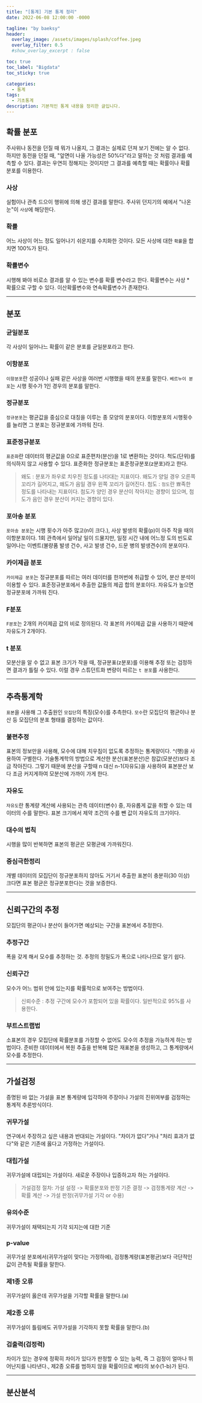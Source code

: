 ```yaml
---
title: "[통계] 기본 통계 정리"
date: 2022-06-08 12:00:00 -0000

tagline: "by baeksy"
header:
  overlay_image: /assets/images/splash/coffee.jpeg
  overlay_filter: 0.5
  #show_overlay_excerpt : false

toc: true
toc_label: "Bigdata"
toc_sticky: true

categories: 
  - 통계
tags: 
  - 기초통계
description: 기본적인 통계 내용을 정리한 글입니다.
---
```


## 확률 분포
주사위나 동전을 던질 때 뭐가 나올지, 그 결과는 실제로 던져 보기 전에는 알 수 없다. 하지만 동전을 던질 때, "앞면이 나올 가능성은 50%다"라고 말하는 것 처럼 결과를 예측할 수 있다. 결과는 우연히 정해지는 것이지만 그 결과를 예측할 때는 확률이나 확률 분포를 이용한다.

### 사상
실험이나 관측 드으이 행위에 의해 생긴 결과를 말한다. 주사위 던지기의 예에서 "나온 눈"이 `사상`에 해당한다.

### 확률
어느 사상이 어느 정도 일어나기 쉬운지를 수치화한 것이다. 모든 사상에 대한 `확률`을 합치면 100%가 된다.

### 확률변수
시행해 봐야 비로소 결과를 알 수 있는 변수를 확률 변수라고 한다. 확률변수는 사상 * 확률으로 구할 수 있다. 이산확률변수와 연속확률변수가 존재한다.

---
## 분포

### 균일분포

각 사상이 일어나느 확률이 같은 분포를 균일분포라고 한다.

### 이항분포

`이항분포`란 성공이나 실패 같은 사상을 여러번 시행했을 때의 분포를 말한다. `베르누이 분포`는 시행 횟수가 1인 경우의 분포를 말한다.

### 정규분포

`정규분포`는 평균값을 중심으로 대칭을 이루는 종 모양의 분포이다. 이항분포의 시행횟수를 늘리면 그 분포는 정규분포에 가까워 진다.

### 표준정규분포

`표준화`란 데이터의 평균값을 0으로 표준편차(분산)을 1로 변환하는 것이다. 척도(단위)를 의식하지 않고 사용할 수 있다. 표준화한 정규분포는 표준정규분포(z분포)라고 한다.

> 왜도 : 분포가 좌우로 치우친 정도를 나타대는 지표이다. 왜도가 양일 경우 오른쪽 꼬리가 길어지고, 왜도가 음일 경우 왼쪽 꼬리가 길어진다.
>첨도 : `첨도`란 뾰족한 정도를 나타내는 지표이다. 첨도가 양인 경우 분산이 작아지는 경향이 있으며, 첨도가 음인 경우 분산이 커지는 경향이 있다.

### 포아송 분포

`포아송 분포`는 시행 횟수가 아주 많고(n이 크다.), 사상 발생의 확률(p)이 아주 작을 때의 이항분포이다. 1회 관측에서 일어날 일이 드물지만, 일정 시간 내에 어느정 도의 빈도로 일어나는 이벤트(불량품 발생 건수, 사고 발생 건수, 드문 병의 발생견수)의 분포이다.

### 카이제곱 분포

`카이제곱 분포`는 정규분포를 따르는 여러 데이터를 한꺼번에 취급할 수 있어, 분산 분석이 이용할 수 있다. 표준정규분포에서 추출한 값들의 제곱 합의 분포이다. 자유도가 높으면 정규분포에 가까워 진다.

### F분포

`F분포`는 2개의 카이제곱 값의 비로 정의된다. 각 표본의 카이제곱 값을 사용하기 때문에 자유도가 2개이다.

### t 분포

모분산을 알 수 없고 표본 크기가 작을 때, 정규분표(z분포)를 이용해 추정 또는 검정하면 결과가 틀릴 수 있다. 이럴 경우 스튜던트화 변량이 따르는 `t 분포`를 사용한다.

---
## 추측통계학

`표본`을 사용해 그 추출원인 `모집단`의 특징(모수)를 추측한다. `모수`란 모집단의 평균이나 분산 등 모집단의 분포 형태를 결정하는 값이다.

### 불편추정

표본의 정보만을 사용해, 모수에 대해 치우침이 없도록 추정하는 통계량이다. ^(햇)을 사용하여 구별한다. 기술통계학의 방법으로 계산한 분산(표본분산)은 참값(모분산)보다 조금 작아진다. 그렇기 때문에 분산을 구할때 n 대신 n-1(자유도)을 사용하여 표본분산 보다 조금 커지게하여 모분산에 가까이 가게 한다.

### 자유도

`자유도`란 통계량 계산에 사용되는 관측 데이터(변수) 중, 자유롭게 값을 취할 수 있는 데이터의 수를 말한다. 표본 크기에서 제약 조건의 수를 뺀 값이 자유도의 크기이다.

### 대수의 법칙

시행을 많이 반복하면 표본의 평균은 모평균에 가까워진다.

### 중심극한정리

개별 데이터의 모집단이 정규분포하지 않아도 거기서 추출한 표본이 충분히(30 이상) 크다면 표본 평균은 정규분포한다는 것을 보증한다.

---

## 신뢰구간의 추정

모집단의 평균이나 분산이 들어가면 예상되는 구간을 표본에서 추정한다. 

### 추정구간

폭을 갖게 해서 모수를 추정하는 것. 추정의 정밀도가 폭으로 나타나므로 알기 쉽다.

### 신뢰구간

모수가 어느 범위 안에 있는지를 확률적으로 보여주는 방법이다.

> 신뢰수준 : 추정 구간에 모수가 포함되어 있을 확률이다. 일반적으로 95%를 사용한다.

### 부트스트랩법

소표본의 경우 모집단에 확률분포를 가정할 수 없어도 모수의 추정을 가능하게 하는 방법이다. 준비한 데이터에서 복원 추출을 반복해 많은 재표본을 생성하고, 그 통계량에서 모수를 추정한다.

---

## 가설검정

증명된 바 없는 가설을 표본 통계량에 입각하여 주장이나 가설의 진위여부를 검정하는 통계적 추론방식이다. 

### 귀무가설

연구에서 주장하고 싶은 내용과 반대되는 가설이다. "차이가 없다"거나 "처리 효과가 없다"와 같은 기존에 옳다고 가정하는 가설이다.

### 대립가설

귀무가설에 대립되는 가설이다. 새로운 주장이나 입증하고자 하는 가설이다.

> 가설검정 절차: 가설 설정 -> 확률분포와 판정 기준 결정 -> 검정통계량 계산 -> 확률 계산 -> 가설 판정(귀무가설 기각 or 수용)

### 유의수준

귀무가설이 채택되는지 기각 되지는에 대한 기준

### p-value

귀무가설 분포에서(귀무가설이 맞다는 가정하에), 검정통계량(표본평균)보다 극단적인 값이 관측될 확률을 말한다. 

### 제1종 오류

귀무가설이 옳은데 귀무가설을 기각할 확률을 말한다.(a)

### 제2종 오류

귀무가설이 틀림에도 귀무가설을 기각하지 못할 확률을 말한다.(b)

### 검출력(검정력)

차이가 있는 경우에 정확히 차이가 있다가 판정할 수 있는 능력, 즉 그 검정이 얼마나 뛰어난지를 나타낸다., 제2종 오류를 범하지 않을 확률이므로 베타의 보수(1-b)가 된다.

---

## 분산분석
